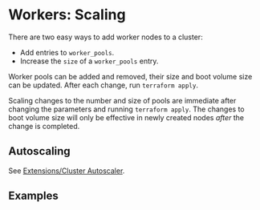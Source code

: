 # Workers: Scaling

There are two easy ways to add worker nodes to a cluster:
* Add entries to `worker_pools`.
* Increase the `size` of a `worker_pools` entry.

Worker pools can be added and removed, their size and boot volume size can be updated. After each change, run `terraform apply`.

Scaling changes to the number and size of pools are immediate after changing the parameters and running `terraform apply`. The changes to boot volume size will only be effective in newly created nodes _after_ the change is completed.

## Autoscaling

See [Extensions/Cluster Autoscaler](../guide/extensions.md).

## Examples


